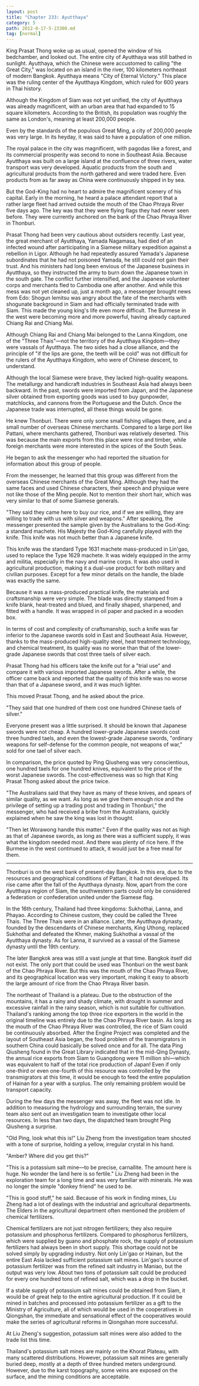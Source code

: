```yaml
---
layout: post
title: "Chapter 233: Ayutthaya"
category: 5
path: 2012-8-17-5-23300.md
tag: [normal]
---
```


King Prasat Thong woke up as usual, opened the window of his bedchamber, and looked out. The entire city of Ayutthaya was still bathed in sunlight. Ayutthaya, which the Chinese were accustomed to calling "the Great City," was located on an island in the river, 100 kilometers northeast of modern Bangkok. Ayutthaya means "City of Eternal Victory." This place was the ruling center of the Ayutthaya Kingdom, which ruled for 600 years in Thai history.

Although the Kingdom of Siam was not yet unified, the city of Ayutthaya was already magnificent, with an urban area that had expanded to 15 square kilometers. According to the British, its population was roughly the same as London's, meaning at least 200,000 people.

Even by the standards of the populous Great Ming, a city of 200,000 people was very large. In its heyday, it was said to have a population of one million.

The royal palace in the city was magnificent, with pagodas like a forest, and its commercial prosperity was second to none in Southeast Asia. Because Ayutthaya was built on a large island at the confluence of three rivers, water transport was very developed. Aquatic products from the south and agricultural products from the north gathered and were traded here. Even products from as far away as China were continuously shipped in by sea.

But the God-King had no heart to admire the magnificent scenery of his capital. Early in the morning, he heard a palace attendant report that a rather large fleet had arrived outside the mouth of the Chao Phraya River five days ago. The key was that they were flying flags they had never seen before. They were currently anchored on the bank of the Chao Phraya River in Thonburi.

Prasat Thong had been very cautious about outsiders recently. Last year, the great merchant of Ayutthaya, Yamada Nagamasa, had died of an infected wound after participating in a Siamese military expedition against a rebellion in Ligor. Although he had repeatedly assured Yamada's Japanese subordinates that he had not poisoned Yamada, he still could not gain their trust. And his ministers had long been envious of the Japanese business in Ayutthaya, so they instructed the army to burn down the Japanese town in the south gate. The conflict further intensified, and the Japanese volunteer corps and merchants fled to Cambodia one after another. And while this mess was not yet cleaned up, just a month ago, a messenger brought news from Edo: Shogun Iemitsu was angry about the fate of the merchants with shogunate background in Siam and had officially terminated trade with Siam. This made the young king's life even more difficult. The Burmese in the west were becoming more and more powerful, having already captured Chiang Rai and Chiang Mai.

Although Chiang Rai and Chiang Mai belonged to the Lanna Kingdom, one of the "Three Thais"—not the territory of the Ayutthaya Kingdom—they were vassals of Ayutthaya. The two sides had a close alliance, and the principle of "if the lips are gone, the teeth will be cold" was not difficult for the rulers of the Ayutthaya Kingdom, who were of Chinese descent, to understand.

Although the local Siamese were brave, they lacked high-quality weapons. The metallurgy and handicraft industries in Southeast Asia had always been backward. In the past, swords were imported from Japan, and the Japanese silver obtained from exporting goods was used to buy gunpowder, matchlocks, and cannons from the Portuguese and the Dutch. Once the Japanese trade was interrupted, all these things would be gone.

He knew Thonburi. There were only some small fishing villages there, and a small number of overseas Chinese merchants. Compared to a large port like Pattani, where merchants gathered, Thonburi was relatively deserted. This was because the main exports from this place were rice and timber, while foreign merchants were more interested in the spices of the South Seas.

He began to ask the messenger who had reported the situation for information about this group of people.

From the messenger, he learned that this group was different from the overseas Chinese merchants of the Great Ming. Although they had the same faces and used Chinese characters, their speech and physique were not like those of the Ming people. Not to mention their short hair, which was very similar to that of some Siamese generals.

"They said they came here to buy our rice, and if we are willing, they are willing to trade with us with silver and weapons." After speaking, the messenger presented the sample given by the Australians to the God-King: a standard machete. His Majesty the God-King carefully played with the knife. This knife was not much better than a Japanese knife.

This knife was the standard Type 1631 machete mass-produced in Lin'gao, used to replace the Type 1629 machete. It was widely equipped in the army and militia, especially in the navy and marine corps. It was also used in agricultural production, making it a dual-use product for both military and civilian purposes. Except for a few minor details on the handle, the blade was exactly the same.

Because it was a mass-produced practical knife, the materials and craftsmanship were very simple. The blade was directly stamped from a knife blank, heat-treated and blued, and finally shaped, sharpened, and fitted with a handle. It was wrapped in oil paper and packed in a wooden box.

In terms of cost and complexity of craftsmanship, such a knife was far inferior to the Japanese swords sold in East and Southeast Asia. However, thanks to the mass-produced high-quality steel, heat treatment technology, and chemical treatment, its quality was no worse than that of the lower-grade Japanese swords that cost three taels of silver each.

Prasat Thong had his officers take the knife out for a "trial use" and compare it with various imported Japanese swords. After a while, the officer came back and reported that the quality of this knife was no worse than that of a Japanese sword, and it was much lighter.

This moved Prasat Thong, and he asked about the price.

"They said that one hundred of them cost one hundred Chinese taels of silver."

Everyone present was a little surprised. It should be known that Japanese swords were not cheap. A hundred lower-grade Japanese swords cost three hundred taels, and even the lowest-grade Japanese swords, "ordinary weapons for self-defense for the common people, not weapons of war," sold for one tael of silver each.

In comparison, the price quoted by Ping Qiusheng was very conscientious, one hundred taels for one hundred knives, equivalent to the price of the worst Japanese swords. The cost-effectiveness was so high that King Prasat Thong asked about the price twice.

"The Australians said that they have as many of these knives, and spears of similar quality, as we want. As long as we give them enough rice and the privilege of setting up a trading post and trading in Thonburi," the messenger, who had received a bribe from the Australians, quickly explained when he saw the king was lost in thought.

"Then let Worawong handle this matter." Even if the quality was not as high as that of Japanese swords, as long as there was a sufficient supply, it was what the kingdom needed most. And there was plenty of rice here. If the Burmese in the west continued to attack, it would just be a free meal for them.

---

Thonburi is on the west bank of present-day Bangkok. In this era, due to the resources and geographical conditions of Pattani, it had not developed. Its rise came after the fall of the Ayutthaya dynasty. Now, apart from the core Ayutthaya region of Siam, the southwestern parts could only be considered a federation or confederation united under the Siamese flag.

In the 16th century, Thailand had three kingdoms: Sukhothai, Lanna, and Phayao. According to Chinese custom, they could be called the Three Thais. The Three Thais were in an alliance. Later, the Ayutthaya dynasty, founded by the descendants of Chinese merchants, King Uthong, replaced Sukhothai and defeated the Khmer, making Sukhothai a vassal of the Ayutthaya dynasty. As for Lanna, it survived as a vassal of the Siamese dynasty until the 19th century.

The later Bangkok area was still a vast jungle at that time. Bangkok itself did not exist. The only port that could be used was Thonburi on the west bank of the Chao Phraya River. But this was the mouth of the Chao Phraya River, and its geographical location was very important, making it easy to absorb the large amount of rice from the Chao Phraya River basin.

The northeast of Thailand is a plateau. Due to the obstruction of the mountains, it has a rainy and shady climate, with drought in summer and excessive rainfall in the rainy season, which is not suitable for cultivation. Thailand's ranking among the top three rice exporters in the world in the original timeline was entirely due to the Chao Phraya River basin. As long as the mouth of the Chao Phraya River was controlled, the rice of Siam could be continuously absorbed. After the Engine Project was completed and the layout of Southeast Asia began, the food problem of the transmigrators in southern China could basically be solved once and for all. The data Ping Qiusheng found in the Great Library indicated that in the mid-Qing Dynasty, the annual rice exports from Siam to Guangdong were 11 million shi—which was equivalent to half of the total rice production of Japan! Even if only one-third or even one-fourth of this resource was controlled by the transmigrators at this time, it would be enough to feed the entire population of Hainan for a year with a surplus. The only remaining problem would be transport capacity.

During the few days the messenger was away, the fleet was not idle. In addition to measuring the hydrology and surrounding terrain, the survey team also sent out an investigation team to investigate other local resources. In less than two days, the dispatched team brought Ping Qiusheng a surprise.

"Old Ping, look what this is!" Liu Zheng from the investigation team shouted with a tone of surprise, holding a yellow, irregular crystal in his hand.

"Amber? Where did you get this?"

"This is a potassium salt mine—to be precise, carnallite. The amount here is huge. No wonder the land here is so fertile." Liu Zheng had been in the exploration team for a long time and was very familiar with minerals. He was no longer the simple "donkey friend" he used to be.

"This is good stuff," he said. Because of his work in finding mines, Liu Zheng had a lot of dealings with the industrial and agricultural departments. The Elders in the agricultural department often mentioned the problem of chemical fertilizers.

Chemical fertilizers are not just nitrogen fertilizers; they also require potassium and phosphorus fertilizers. Compared to phosphorus fertilizers, which were supplied by guano and phosphate rock, the supply of potassium fertilizers had always been in short supply. This shortage could not be solved simply by upgrading industry. Not only Lin'gao or Hainan, but the entire East Asia lacked sufficient potassium salt mines. Lin'gao's source of potassium fertilizer was from the refined salt industry in Maniao, but the output was very low. About two tons of potassium salt could be produced for every one hundred tons of refined salt, which was a drop in the bucket.

If a stable supply of potassium salt mines could be obtained from Siam, it would be of great help to the entire agricultural production. If it could be mined in batches and processed into potassium fertilizer as a gift to the Ministry of Agriculture, all of which would be used in the cooperatives in Qiongshan, the immediate and sensational effect of the cooperatives would make the series of agricultural reforms in Qiongshan more successful.

At Liu Zheng's suggestion, potassium salt mines were also added to the trade list this time.

Thailand's potassium salt mines are mainly on the Khorat Plateau, with many scattered distributions. However, potassium salt mines are generally buried deep, mostly at a depth of three hundred meters underground. However, due to the karst topography, some veins are exposed on the surface, and the mining conditions are acceptable.